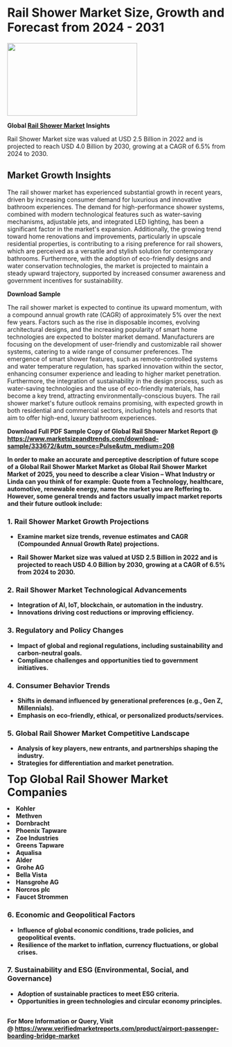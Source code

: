 <H1>Rail Shower Market Size, Growth and Forecast from 2024 - 2031</H1><img class="aligncenter size-medium wp-image-584254" src="https://thirdeyenews.in/wp-content/uploads/2024/09/Global-Market-Research-300x168.jpeg" alt="" width="300" height="168" /><p><strong>Global&nbsp;<a href="https://www.marketsizeandtrends.com/download-sample/333672/&amp;utm_source=Pulse&amp;utm_medium=208">Rail Shower Market</a> Insights</strong></p><p>Rail Shower Market size was valued at USD 2.5 Billion in 2022 and is projected to reach USD 4.0 Billion by 2030, growing at a CAGR of 6.5% from 2024 to 2030.</p><p><h2>Market Growth Insights</h2> <p>The rail shower market has experienced substantial growth in recent years, driven by increasing consumer demand for luxurious and innovative bathroom experiences. The demand for high-performance shower systems, combined with modern technological features such as water-saving mechanisms, adjustable jets, and integrated LED lighting, has been a significant factor in the market's expansion. Additionally, the growing trend toward home renovations and improvements, particularly in upscale residential properties, is contributing to a rising preference for rail showers, which are perceived as a versatile and stylish solution for contemporary bathrooms. Furthermore, with the adoption of eco-friendly designs and water conservation technologies, the market is projected to maintain a steady upward trajectory, supported by increased consumer awareness and government incentives for sustainability. </p> <p><strong>Download Sample</strong></p> <p>The rail shower market is expected to continue its upward momentum, with a compound annual growth rate (CAGR) of approximately 5% over the next few years. Factors such as the rise in disposable incomes, evolving architectural designs, and the increasing popularity of smart home technologies are expected to bolster market demand. Manufacturers are focusing on the development of user-friendly and customizable rail shower systems, catering to a wide range of consumer preferences. The emergence of smart shower features, such as remote-controlled systems and water temperature regulation, has sparked innovation within the sector, enhancing consumer experience and leading to higher market penetration. Furthermore, the integration of sustainability in the design process, such as water-saving technologies and the use of eco-friendly materials, has become a key trend, attracting environmentally-conscious buyers. The rail shower market's future outlook remains promising, with expected growth in both residential and commercial sectors, including hotels and resorts that aim to offer high-end, luxury bathroom experiences. </p> <p><strong></p><p><span class=""><strong>Download Full PDF Sample Copy of Global Rail Shower Market Report</strong> @ <a href="https://www.marketsizeandtrends.com/download-sample/333672/&amp;utm_source=Pulse&amp;utm_medium=208" target="_blank">https://www.marketsizeandtrends.com/download-sample/333672/&amp;utm_source=Pulse&amp;utm_medium=208</a></span></p><p>In order to make an accurate and perceptive description of future scope of a Global&nbsp;Rail Shower Market Market as Global&nbsp;Rail Shower Market Market of 2025, you need to describe a clear Vision &ndash; What Industry or Linda can you think of for example: Quote from a Technology, healthcare, automotive, renewable energy, name the market you are Reffering to. However, some general trends and factors usually impact market reports and their future outlook include:</p><h3>1.&nbsp;<strong>Rail Shower Market Growth Projections</strong></h3><ul><li>Examine market size trends, revenue estimates and CAGR (Compounded Annual Growth Rate) projections.</li><li><p>Rail Shower Market size was valued at USD 2.5 Billion in 2022 and is projected to reach USD 4.0 Billion by 2030, growing at a CAGR of 6.5% from 2024 to 2030.</p></li></ul><h3>2.&nbsp;<strong>Rail Shower Market Technological Advancements</strong></h3><ul><li>Integration of AI, IoT, blockchain, or automation in the industry.</li><li>Innovations driving cost reductions or improving efficiency.</li></ul><h3>3.&nbsp;<strong>Regulatory and Policy Changes</strong></h3><ul><li>Impact of global and regional regulations, including sustainability and carbon-neutral goals.</li><li>Compliance challenges and opportunities tied to government initiatives.</li></ul><h3>4.&nbsp;<strong>Consumer Behavior Trends</strong></h3><ul><li>Shifts in demand influenced by generational preferences (e.g., Gen Z, Millennials).</li><li>Emphasis on eco-friendly, ethical, or personalized products/services.</li></ul><h3>5.&nbsp;<strong>Global Rail Shower Market Competitive Landscape</strong></h3><ul><li>Analysis of key players, new entrants, and partnerships shaping the industry.</li><li>Strategies for differentiation and market penetration.</li></ul><p data-pm-slice="1 1 []"><span style="color: inherit; font-family: inherit; font-size: 25px;">Top Global Rail Shower Market Companies</span></p><div class="" data-test-id=""><p><li>Kohler</li><li> Methven</li><li> Dornbracht</li><li> Phoenix Tapware</li><li> Zoe Industries</li><li> Greens Tapware</li><li> Aqualisa</li><li> Alder</li><li> Grohe AG</li><li> Bella Vista</li><li> Hansgrohe AG</li><li> Norcros plc</li><li> Faucet Strommen</li></p></div><h3>6.&nbsp;<strong>Economic and Geopolitical Factors</strong></h3><ul><li>Influence of global economic conditions, trade policies, and geopolitical events.</li><li>Resilience of the market to inflation, currency fluctuations, or global crises.</li></ul><h3>7.&nbsp;<strong>Sustainability and ESG (Environmental, Social, and Governance)</strong></h3><ul><li>Adoption of sustainable practices to meet ESG criteria.</li><li>Opportunities in green technologies and circular economy principles.</li></ul><h2><strong style="font-size: 14px;">For More Information or Query, Visit @&nbsp;</strong><a style="background-color: #ffffff; font-size: 14px;" href="https://www.marketsizeandtrends.com/report/rail-shower-market/" target="_blank">https://www.verifiedmarketreports.com/product/airport-passenger-boarding-bridge-market</a></h2>
